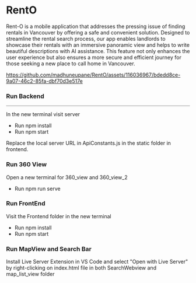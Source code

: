 # RentO

Rent-O is a mobile application that addresses the pressing issue of finding rentals in Vancouver by offering a safe and convenient solution. Designed to streamline the rental search process, our app enables landlords to showcase their rentals with an immersive panoramic view and helps to write beautiful descriptions with AI assistance. This feature not only enhances the user experience but also ensures a more secure and efficient journey for those seeking a new place to call home in Vancouver.

https://github.com/madhuneupane/RentO/assets/116036967/bdedd8ce-9a07-46c2-85fa-dbf70d3e517e


 <h3> Run Backend</h3> <hr style="height:1px;border-width:0;color:gray;background-color:gray">
 In the new terminal visit server <br>
<ul><li>Run npm install</li><li>Run npm start</li></ul>
Replace the local server URL in ApiConstants.js in the static folder in frontend.

 <h3>Run 360 View </h3>
 Open a new terminal for 360_view and 360_view_2
 <ul><li> Run npm run serve </li></ul>

<h3> Run FrontEnd </h3>
 Visit the Frontend folder in the new terminal 
 <ul><li>Run npm install</li><li>Run npm start</li></ul>

 <h3> Run MapView and Search Bar</h3>
 Install Live Server Extension in VS Code and select "Open with Live Server" by right-clicking on index.html file in both SearchWebview and map_list_view folder 




